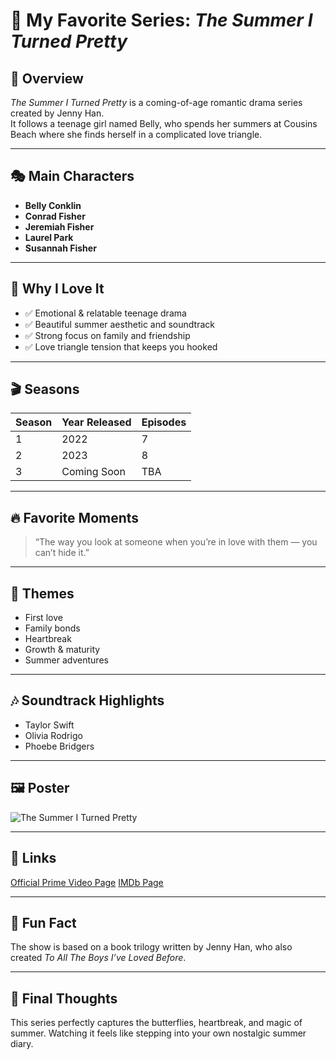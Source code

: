 # 🌅 My Favorite Series: *The Summer I Turned Pretty*

## 📌 Overview
*The Summer I Turned Pretty* is a coming-of-age romantic drama series created by Jenny Han.  
It follows a teenage girl named Belly, who spends her summers at Cousins Beach where she finds herself in a complicated love triangle.

---

## 🎭 Main Characters
- **Belly Conklin**
- **Conrad Fisher**
- **Jeremiah Fisher**
- **Laurel Park**
- **Susannah Fisher**

---

## 💖 Why I Love It
- ✅ Emotional & relatable teenage drama
- ✅ Beautiful summer aesthetic and soundtrack
- ✅ Strong focus on family and friendship
- ✅ Love triangle tension that keeps you hooked

---

## 🎬 Seasons
| Season | Year Released | Episodes |
|--------|---------------|----------|
| 1      | 2022          | 7        |
| 2      | 2023          | 8        |
| 3      | Coming Soon   | TBA      |

---

## 🔥 Favorite Moments
> “The way you look at someone when you’re in love with them — you can’t hide it.”

---

## 🌊 Themes
- First love
- Family bonds
- Heartbreak
- Growth & maturity
- Summer adventures

---

## 🎶 Soundtrack Highlights
- Taylor Swift
- Olivia Rodrigo
- Phoebe Bridgers

---

## 🖼️ Poster
![The Summer I Turned Pretty](https://m.media-amazon.com/images/M/MV5BYWU4MmY3OWQtODVhZS00OWZhLTgxMjktNjY5ZTA1YTI0OWJhXkEyXkFqcGdeQXVyMTM1MDg0MjM@._V1_.jpg)

---

## 📎 Links
[Official Prime Video Page](https://www.primevideo.com/)
[IMDb Page](https://www.imdb.com/title/tt14016500/)

---

## 📘 Fun Fact
The show is based on a book trilogy written by Jenny Han, who also created *To All The Boys I’ve Loved Before*.

---

## 💭 Final Thoughts
This series perfectly captures the butterflies, heartbreak, and magic of summer. Watching it feels like stepping into your own nostalgic summer diary.
